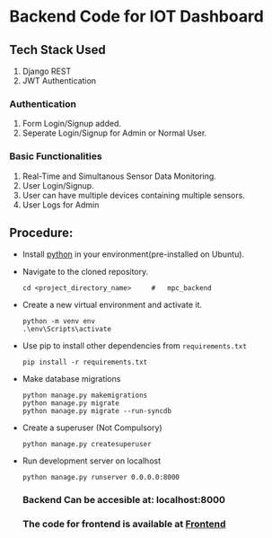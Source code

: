 # Backend Code for IOT Dashboard

## Tech Stack Used
1. Django REST
2. JWT Authentication

### Authentication 
1. Form Login/Signup added.
2. Seperate Login/Signup for Admin or Normal User. 

### Basic Functionalities
1. Real-Time and Simultanous Sensor Data Monitoring. 
2. User Login/Signup. 
3. User can have multiple devices containing multiple sensors.
4. User Logs for Admin

## Procedure:
- Install [python](https://www.python.org/downloads/) in your environment(pre-installed on Ubuntu).
- Navigate to the cloned repository.
    ```
    cd <project_directory_name>     #   mpc_backend
    ```
- Create a new virtual environment and activate it.
    ```
    python -m venv env
    .\env\Scripts\activate
    ```
- Use pip to install other dependencies from `requirements.txt`
    ```
    pip install -r requirements.txt
    ```
- Make database migrations
    ```
    python manage.py makemigrations
    python manage.py migrate
    python manage.py migrate --run-syncdb
    ```
- Create a superuser (Not Compulsory)
    ```
    python manage.py createsuperuser
    ```
- Run development server on localhost
    ```
    python manage.py runserver 0.0.0.0:8000
    ```
   
  ### Backend Can be accesible at: localhost:8000

  ### The code for frontend is available at [Frontend](https://github.com/kartikchhipa/iotdash_frontend)
